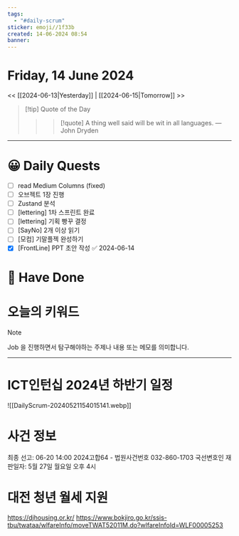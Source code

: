 ```yaml
---
tags:
  - "#daily-scrum"
sticker: emoji//1f33b
created: 14-06-2024 08:54
banner:
---
```

# Friday, 14 June 2024
<< [[2024-06-13|Yesterday]] | [[2024-06-15|Tomorrow]] >>

> [!tip] Quote of the Day  
> > > [!quote] A thing well said will be wit in all languages.
> — John Dryden

---

#  😀 Daily Quests
- [ ] read Medium Columns (fixed)
- [ ] 오브젝트 1장 진행
- [ ] Zustand 분석
- [ ] [lettering] 1차 스프린트 완료
- [ ] [lettering] 기획 빵꾸 결정
- [ ] [SayNo] 2개 이상 읽기
- [ ] [모컴] 기말플젝 완성하기
- [x] [FrontLine] PPT 초안 작성 ✅ 2024-06-14

# 🙂 Have Done



# 오늘의 키워드

> [!NOTE]
> Job 을 진행하면서 탐구해야하는 주제나 내용 또는 메모를 의미합니다.


---
# ICT인턴십 2024년 하반기 일정
![[DailyScrum-20240521154015141.webp]]

# 사건 정보
최종 선고: 06-20 14:00
2024고합64 - 법원사건번호
032-860-1703
국선변호인
재판일자: 5월 27일 월요일 오후 4시

# 대전 청년 월세 지원
https://djhousing.or.kr/
https://www.bokjiro.go.kr/ssis-tbu/twataa/wlfareInfo/moveTWAT52011M.do?wlfareInfoId=WLF00005253